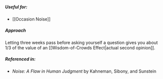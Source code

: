 ##### Useful for: 

- [[Occasion Noise]] 

##### Approach

Letting three weeks pass before asking yourself a question gives you about 1/3 of the value of an [[Wisdom-of-Crowds Effect|actual second opinion]]. 
##### Referenced in: 

- *Noise: A Flaw in Human Judgment* by Kahneman, Sibony, and Sunstein